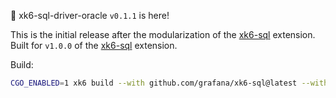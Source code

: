 🎉 xk6-sql-driver-oracle `v0.1.1` is here!

This is the initial release after the modularization of the [xk6-sql](https://github.com/grafana/xk6-sql) extension. Built for `v1.0.0` of the [xk6-sql](https://github.com/grafana/xk6-sql) extension.

Build:

```bash
CGO_ENABLED=1 xk6 build --with github.com/grafana/xk6-sql@latest --with github.com/denyshuzovskyi/xk6-sql-driver-oracle@latest
```
